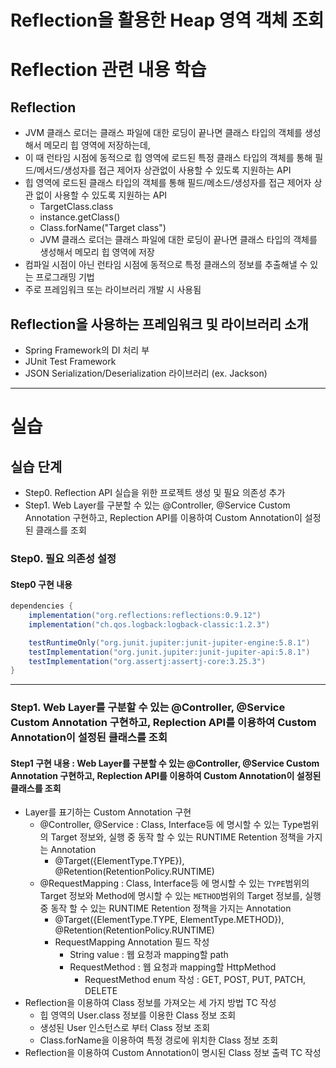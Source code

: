 Reflection을 활용한 Heap 영역 객체 조회
===
# Reflection 관련 내용 학습
## Reflection
- JVM 클래스 로더는 클래스 파일에 대한 로딩이 끝나면 클래스 타입의 객체를 생성해서 메모리 힙 영역에 저장하는데,
- 이 때 런타임 시점에 동적으로 힙 영역에 로드된 특정 클래스 타입의 객체를 통해 필드/메서드/생성자를 접근 제어자 상관없이 사용할 수 있도록 지원하는 API
- 힙 영역에 로드된 클래스 타입의 객체를 통해 필드/메소드/생성자를 접근 제어자 상관 없이 사용할 수 있도록 지원하는 API
    - TargetClass.class
    - instance.getClass()
    - Class.forName("Target class")
    - JVM 클래스 로더는 클래스 파일에 대한 로딩이 끝나면 클래스 타입의 객체를 생성해서 메모리 힙 영역에 저장
- 컴파일 시점이 아닌 런타임 시점에 동적으로 특정 클래스의 정보를 추출해낼 수 있는 프로그래밍 기법
- 주로 프레임워크 또는 라이브러리 개발 시 사용됨

## Reflection을 사용하는 프레임워크 및 라이브러리 소개
- Spring Framework의 DI 처리 부
- JUnit Test Framework
- JSON Serialization/Deserialization 라이브러리 (ex. Jackson)

---

# 실습
## 실습 단계
- Step0. Reflection API 실습을 위한 프로젝트 생성 및 필요 의존성 추가
- Step1. Web Layer를 구분할 수 있는 @Controller, @Service Custom Annotation 구현하고, Replection API를 이용하여 Custom Annotation이 설정된 클래스를 조회

### Step0. 필요 의존성 설정
#### Step0 구현 내용
```groovy
dependencies {
    implementation("org.reflections:reflections:0.9.12")
    implementation("ch.qos.logback:logback-classic:1.2.3")

    testRuntimeOnly("org.junit.jupiter:junit-jupiter-engine:5.8.1")
    testImplementation("org.junit.jupiter:junit-jupiter-api:5.8.1")
    testImplementation("org.assertj:assertj-core:3.25.3")
}
```
---
### Step1. Web Layer를 구분할 수 있는 @Controller, @Service Custom Annotation 구현하고, Replection API를 이용하여 Custom Annotation이 설정된 클래스를 조회
#### Step1 구현 내용 : Web Layer를 구분할 수 있는 @Controller, @Service Custom Annotation 구현하고, Replection API를 이용하여 Custom Annotation이 설정된 클래스를 조회
- Layer를 표기하는 Custom Annotation 구현
    - @Controller, @Service : Class, Interface등 에 명시할 수 있는 Type범위의 Target 정보와, 실행 중 동작 할 수 있는 RUNTIME Retention 정책을 가지는 Annotation
        - @Target({ElementType.TYPE}), @Retention(RetentionPolicy.RUNTIME)
    - @RequestMapping : Class, Interface등 에 명시할 수 있는 `TYPE`범위의 Target 정보와 Method에 명시할 수 있는 `METHOD`범위의 Target 정보를, 실행 중 동작 할 수 있는 RUNTIME Retention
      정책을 가지는 Annotation
        - @Target({ElementType.TYPE, ElementType.METHOD}), @Retention(RetentionPolicy.RUNTIME)
        - RequestMapping Annotation 필드 작성
            - String value : 웹 요청과 mapping할 path
            - RequestMethod : 웹 요청과 mapping할 HttpMethod
                - RequestMethod enum 작성 : GET, POST, PUT, PATCH, DELETE
- Reflection을 이용하여 Class 정보를 가져오는 세 가지 방법 TC 작성
    - 힙 영역의 User.class 정보를 이용한 Class 정보 조회
    - 생성된 User 인스턴스로 부터 Class 정보 조회
    - Class.forName을 이용하여 특정 경로에 위치한 Class 정보 조회
- Reflection을 이용하여 Custom Annotation이 명시된 Class 정보 출력 TC 작성
